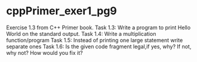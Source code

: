 # cppPrimer_exer1_pg9
Exercise 1.3 from C++ Primer book.
Task 1.3: Write a program to print Hello World on the standard output.
Task 1.4: Write a multiplication function/program
Task 1.5: Instead of printing one large statement write separate ones
Task 1.6: Is the given code fragment legal,if yes, why? If not, why not? How would you fix it?
